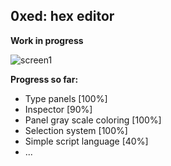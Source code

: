 ## 0xed: hex editor

**Work in progress**

![screen1](https://i.imgur.com/YKdld9P.png "screen1")

**Progress so far:**

- Type panels [100%]
- Inspector [90%]
- Panel gray scale coloring [100%]
- Selection system [100%]
- Simple script language [40%]
- ...